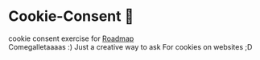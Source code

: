 # Cookie-Consent 🍪
cookie consent exercise for [Roadmap](https://roadmap.sh/projects/cookie-consent)                            
Comegalletaaaas :) 
Just a creative way to ask For cookies on websites ;D
